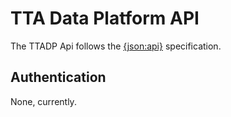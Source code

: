 TTA Data Platform API
=====================

The TTADP Api follows the [{json:api}](https://jsonapi.org/) specification.

Authentication
--------------

None, currently.
